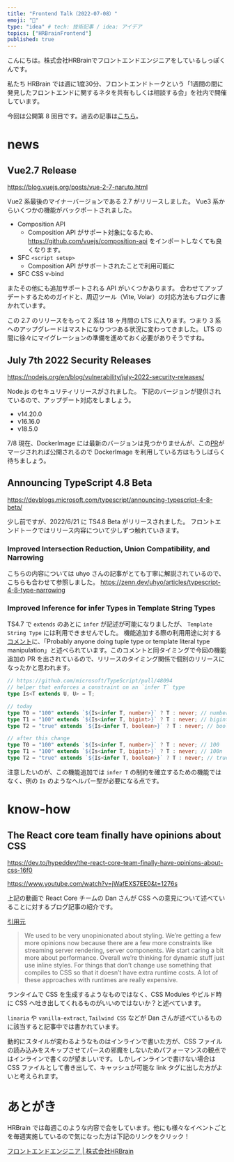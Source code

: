 ```yaml
---
title: "Frontend Talk（2022-07-08）"
emoji: "🧠"
type: "idea" # tech: 技術記事 / idea: アイデア
topics: ["HRBrainFrontend"]
published: true
---
```


<!-- prettier-ignore-start -->
<!-- textlint-disable -->
こんにちは。株式会社HRBrainでフロントエンドエンジニアをしているしっぽくんです。

私たち HRBrain では週に1度30分、フロントエンドトークという「1週間の間に発見したフロントエンドに関するネタを共有もしくは相談する会」を社内で開催しています。  

今回は公開第 8 回目です。過去の記事は[こちら](https://zenn.dev/topics/hrbrainfrontend)。
<!-- textlint-enable -->
<!-- prettier-ignore-end -->

# news

## Vue2.7 Release

https://blog.vuejs.org/posts/vue-2-7-naruto.html

Vue2 系最後のマイナーバージョンである 2.7 がリリースしました。
Vue3 系からいくつかの機能がバックポートされました。

- Composition API
  - Composition API がサポート対象になるため、https://github.com/vuejs/composition-api をインポートしなくても良くなります。
- SFC `<script setup>`
  - Composition API がサポートされたことで利用可能に
- SFC CSS v-bind

またその他にも追加サポートされる API がいくつかあります。
合わせてアップデートするためのガイドと、周辺ツール（Vite, Volar）の対応方法もブログに書かれています。

この 2.7 のリリースをもって 2 系は 18 ヶ月間の LTS に入ります。つまり 3 系へのアップグレードはマストになりつつある状況に変わってきました。
LTS の間に徐々にマイグレーションの準備を進めておく必要がありそうですね。

## July 7th 2022 Security Releases

https://nodejs.org/en/blog/vulnerability/july-2022-security-releases/

Node.js のセキュリティリリースがされました。
下記のバージョンが提供されているので、アップデート対応をしましょう。

- v14.20.0
- v16.16.0
- v18.5.0

7/8 現在、DockerImage には最新のバージョンは見つかりませんが、この[PR](https://github.com/docker-library/official-images/pull/12761)がマージされれば公開されるので DockerImage を利用している方はもうしばらく待ちましょう。

## Announcing TypeScript 4.8 Beta

https://devblogs.microsoft.com/typescript/announcing-typescript-4-8-beta/

少し前ですが、2022/6/21 に TS4.8 Beta がリリースされました。
フロントエンドトークではリリース内容について少しずつ触れていきます。

### Improved Intersection Reduction, Union Compatibility, and Narrowing

こちらの内容については uhyo さんの記事がとても丁寧に解説されているので、こちらも合わせて参照しました。
https://zenn.dev/uhyo/articles/typescript-4-8-type-narrowing

### Improved Inference for infer Types in Template String Types

TS4.7 で `extends` のあとに `infer` が記述が可能になりましたが、 `Template String Type` には利用できませんでした。
機能追加する際の利用用途に対する[コメント](https://github.com/microsoft/TypeScript/pull/48112#issuecomment-1058735884)に、「Probably anyone doing tuple type or template literal type manipulation」と述べられています。このコメントと同タイミングで今回の機能追加の PR を出されているので、リリースのタイミング関係で個別のリリースになったかと思われます。

```ts
// https://github.com/microsoft/TypeScript/pull/48094
// helper that enforces a constraint on an `infer T` type
type Is<T extends U, U> = T;

// today
type T0 = "100" extends `${Is<infer T, number>}` ? T : never; // number
type T1 = "100" extends `${Is<infer T, bigint>}` ? T : never; // bigint
type T2 = "true" extends `${Is<infer T, boolean>}` ? T : never; // boolean

// after this change
type T0 = "100" extends `${Is<infer T, number>}` ? T : never; // 100
type T1 = "100" extends `${Is<infer T, bigint>}` ? T : never; // 100n
type T2 = "true" extends `${Is<infer T, boolean>}` ? T : never; // true
```

注意したいのが、この機能追加では `infer T` の制約を確立するための機能ではなく、例の `Is` のようなヘルパー型が必要になる点です。

# know-how

## The React core team finally have opinions about CSS

https://dev.to/hypeddev/the-react-core-team-finally-have-opinions-about-css-16f0

https://www.youtube.com/watch?v=jWafEXS7EE0&t=1276s

上記の動画で React Core チームの Dan さんが CSS への意見について述べていることに対するブログ記事の紹介です。

[引用元](https://dev.to/hypeddev/the-react-core-team-finally-have-opinions-about-css-16f0#:~:text=%E2%80%9CWe%20used%20to,are%20really%20expensive.%E2%80%9D)

> We used to be very unopinionated about styling. We’re getting a few more opinions now because there are a few more constraints like streaming server rendering, server components. We start caring a bit more about performance. Overall we’re thinking for dynamic stuff just use inline styles. For things that don’t change use something that compiles to CSS so that it doesn’t have extra runtime costs. A lot of these approaches with runtimes are really expensive.

ランタイムで CSS を生成するようなものではなく、CSS Modules やビルド時に CSS へ吐き出してくれるものがいいのではないか？と述べています。

`linaria` や `vanilla-extract`, `Tailwind CSS` などが Dan さんが述べているものに該当すると記事中では書かれています。

動的にスタイルが変わるようなものはインラインで書いた方が、CSS ファイルの読み込みをスキップさせてパースの邪魔をしないためパフォーマンスの観点ではインラインで書くのが望ましいです。
しかしインラインで書けない場合は CSS ファイルとして書き出して、キャッシュが可能な link タグに出した方がよいと考えられます。

<!-- prettier-ignore-start -->
<!-- textlint-disable -->
# あとがき
HRBrain では毎週このような内容で会をしています。他にも様々なイベントごとを毎週実施しているので気になった方は下記のリンクをクリック！

[フロントエンドエンジニア | 株式会社HRBrain](https://hrmos.co/pages/hrbrain/jobs/2110210)
<!-- textlint-enable -->
<!-- prettier-ignore-end -->
